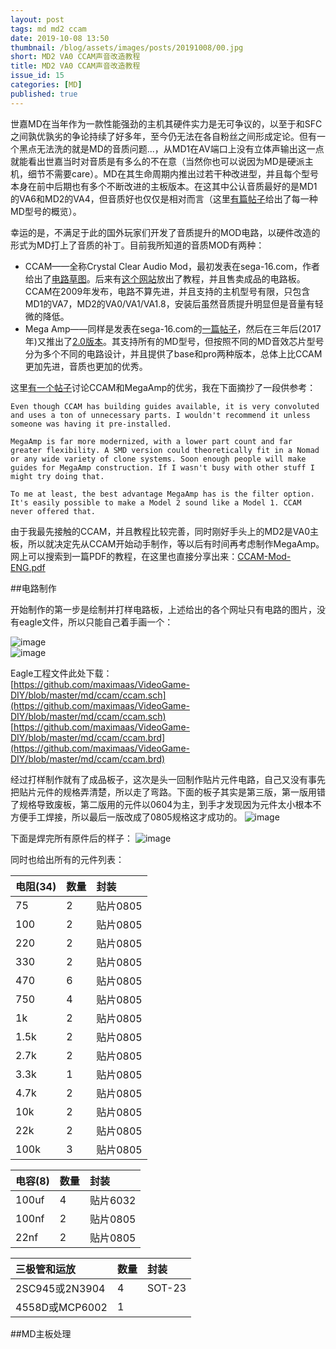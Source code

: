 ```yaml
---
layout: post
tags: md md2 ccam
date: 2019-10-08 13:50
thumbnail: /blog/assets/images/posts/20191008/00.jpg
short: MD2 VA0 CCAM声音改造教程
title: MD2 VA0 CCAM声音改造教程
issue_id: 15
categories: [MD]
published: true
---
```


世嘉MD在当年作为一款性能强劲的主机其硬件实力是无可争议的，以至于和SFC之间孰优孰劣的争论持续了好多年，至今仍无法在各自粉丝之间形成定论。但有一个黑点无法洗的就是MD的音质问题...<!--more-->，从MD1在AV端口上没有立体声输出这一点就能看出世嘉当时对音质是有多么的不在意（当然你也可以说因为MD是硬派主机，细节不需要care）。MD在其生命周期内推出过若干种改进型，并且每个型号本身在前中后期也有多个不断改进的主板版本。在这其中公认音质最好的是MD1的VA6和MD2的VA4，但音质好也仅仅是相对而言（这里[有篇帖子](http://www.sega-16.com/forum/showthread.php?7796-GUIDE-Telling-apart-good-Genesis-1s-and-Genesis-2s-from-bad-ones)给出了每一种MD型号的概览）。

幸运的是，不满足于此的国外玩家们开发了音质提升的MOD电路，以硬件改造的形式为MD打上了音质的补丁。目前我所知道的音质MOD有两种：

*   CCAM——全称Crystal Clear Audio Mod，最初发表在sega-16.com，作者给出了[电路草图](http://www.sega-16.com/forum/showthread.php?7686-Crystal-Clear-Audio-Mod-for-Sega-Mega-Drive-2-amp-Genesis-2-version-1-0)。后来有[这个网站](http://retrotimegames.com/ccam.html)放出了教程，并且售卖成品的电路板。CCAM在2009年发布，电路不算先进，并且支持的主机型号有限，只包含MD1的VA7，MD2的VA0/VA1/VA1.8，安装后虽然音质提升明显但是音量有轻微的降低。
*   Mega Amp——同样是发表在sega-16.com的[一篇帖子](http://www.sega-16.com/forum/showthread.php?26568-Introducing-the-Mega-Amp-The-universal-Genesis-audio-circuit)，然后在三年后(2017年)又推出了[2.0版本](http://www.sega-16.com/forum/showthread.php?31989-Take-your-Genesis-audio-to-the-next-level-The-Mega-Amp-2-0-is-here!)。其支持所有的MD型号，但按照不同的MD音效芯片型号分为多个不同的电路设计，并且提供了base和pro两种版本，总体上比CCAM更加先进，音质也更加的优秀。

这里[有一个帖子](http://www.sega-16.com/forum/archive/index.php/t-27128.html)讨论CCAM和MegaAmp的优劣，我在下面摘抄了一段供参考：

```
Even though CCAM has building guides available, it is very convoluted and uses a ton of unnecessary parts. I wouldn't recommend it unless someone was having it pre-installed.

MegaAmp is far more modernized, with a lower part count and far greater flexibility. A SMD version could theoretically fit in a Nomad or any wide variety of clone systems. Soon enough people will make guides for MegaAmp construction. If I wasn't busy with other stuff I might try doing that.

To me at least, the best advantage MegaAmp has is the filter option. It's easily possible to make a Model 2 sound like a Model 1. CCAM never offered that.
```

由于我最先接触的CCAM，并且教程比较完善，同时刚好手头上的MD2是VA0主板，所以就决定先从CCAM开始动手制作，等以后有时间再考虑制作MegaAmp。网上可以搜索到一篇PDF的教程，在这里也直接分享出来：[CCAM-Mod-ENG.pdf](https://github.com/maximaas/VideoGame-DIY/blob/master/md/ccam/CCAM-Mod-ENG.pdf)

##电路制作


开始制作的第一步是绘制并打样电路板，上述给出的各个网址只有电路的图片，没有eagle文件，所以只能自己着手画一个：

![image](/blog/assets/images/posts/20191008/01.png) <br/>
![image](/blog/assets/images/posts/20191008/02.png)

Eagle工程文件此处下载：
<br/>[https://github.com/maximaas/VideoGame-DIY/blob/master/md/ccam/ccam.sch](https://github.com/maximaas/VideoGame-DIY/blob/master/md/ccam/ccam.sch)
<br/>[https://github.com/maximaas/VideoGame-DIY/blob/master/md/ccam/ccam.brd](https://github.com/maximaas/VideoGame-DIY/blob/master/md/ccam/ccam.brd)

经过打样制作就有了成品板子，这次是头一回制作贴片元件电路，自己又没有事先把贴片元件的规格弄清楚，所以走了弯路。下面的板子其实是第三版，第一版用错了规格导致废板，第二版用的元件以0604为主，到手才发现因为元件太小根本不方便手工焊接，所以最后一版改成了0805规格这才成功的。
![image](/blog/assets/images/posts/20191008/03.png)

下面是焊完所有原件后的样子：
![image](/blog/assets/images/posts/20191008/04.png)

同时也给出所有的元件列表：

| 电阻(34) | 数量 | 封装     |
|:---------|:-----|:---------|
| 75       | 2    | 贴片0805 |
| 100      | 2    | 贴片0805 |
| 220      | 2    | 贴片0805 |
| 330      | 2    | 贴片0805 |
| 470      | 6    | 贴片0805 |
| 750      | 4    | 贴片0805 |
| 1k       | 2    | 贴片0805 |
| 1.5k     | 2    | 贴片0805 |
| 2.7k     | 2    | 贴片0805 |
| 3.3k     | 1    | 贴片0805 |
| 4.7k     | 2    | 贴片0805 |
| 10k      | 2    | 贴片0805 |
| 22k      | 2    | 贴片0805 |
| 100k     | 3    | 贴片0805 |

| 电容(8)  | 数量 | 封装     |
|:---------|:-----|:---------|
| 100uf    | 4    | 贴片6032 |
| 100nf    | 2    | 贴片0805 |
| 22nf     | 2    | 贴片0805 |

| 三极管和运放   | 数量 | 封装   |
|:---------------|:-----|:-------|
| 2SC945或2N3904 | 4    | SOT-23 |
| 4558D或MCP6002 | 1    |        |


##MD主板处理
